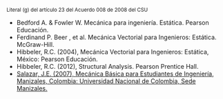 <sub>Literal (g) del artículo 23 del Acuerdo 008 de 2008 del CSU</sub>

* Bedford A. & Fowler W. Mecánica para ingeniería. Estática. Pearson Educación.
* Ferdinand P. Beer , et al. Mecánica Vectorial para Ingenieros: Estática. McGraw-Hill.
* Hibbeler, R.C. (2004), Mecánica Vectorial para Ingenieros: Estática, México: Pearson Educación.
* Hibbeler, R.C. (2012), Structural Analysis. Pearson Prentice Hall.
* [Salazar, J.E. (2007), Mecánica Básica para Estudiantes de Ingeniería, Manizales, Colombia: Universidad Nacional de Colombia, Sede Manizales.](https://repositorio.unal.edu.co/bitstream/handle/unal/9062/jorgeeduardosalazartrujillo20071.pdf?sequence=1&isAllowed=y)
